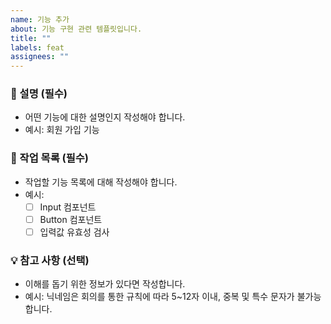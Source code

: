 ```yaml
---
name: 기능 추가
about: 기능 구현 관련 템플릿입니다.
title: ""
labels: feat
assignees: ""
---
```


### 📌 설명 (필수)

- 어떤 기능에 대한 설명인지 작성해야 합니다.
- 예시: 회원 가입 기능

### 📃 작업 목록 (필수)

- 작업할 기능 목록에 대해 작성해야 합니다.
- 예시:
  - [ ] Input 컴포넌트
  - [ ] Button 컴포넌트
  - [ ] 입력값 유효성 검사

### 💡 참고 사항 (선택)

- 이해를 돕기 위한 정보가 있다면 작성합니다.
- 예시: 닉네임은 회의를 통한 규칙에 따라 5~12자 이내, 중복 및 특수 문자가 불가능합니다.

